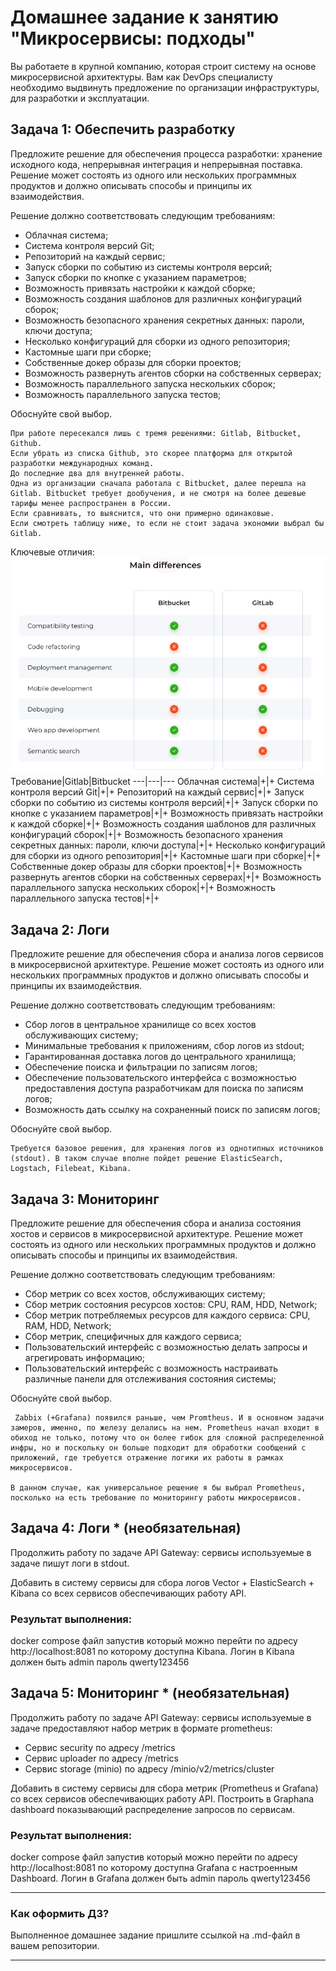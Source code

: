 # Домашнее задание к занятию "Микросервисы: подходы"

Вы работаете в крупной компанию, которая строит систему на основе микросервисной архитектуры.
Вам как DevOps специалисту необходимо выдвинуть предложение по организации инфраструктуры, для разработки и эксплуатации.


## Задача 1: Обеспечить разработку

Предложите решение для обеспечения процесса разработки: хранение исходного кода, непрерывная интеграция и непрерывная поставка. 
Решение может состоять из одного или нескольких программных продуктов и должно описывать способы и принципы их взаимодействия.

Решение должно соответствовать следующим требованиям:
- Облачная система;
- Система контроля версий Git;
- Репозиторий на каждый сервис;
- Запуск сборки по событию из системы контроля версий;
- Запуск сборки по кнопке с указанием параметров;
- Возможность привязать настройки к каждой сборке;
- Возможность создания шаблонов для различных конфигураций сборок;
- Возможность безопасного хранения секретных данных: пароли, ключи доступа;
- Несколько конфигураций для сборки из одного репозитория;
- Кастомные шаги при сборке;
- Собственные докер образы для сборки проектов;
- Возможность развернуть агентов сборки на собственных серверах;
- Возможность параллельного запуска нескольких сборок;
- Возможность параллельного запуска тестов;

Обоснуйте свой выбор.
```
При работе пересекался лишь с тремя решениями: Gitlab, Bitbucket, Github.
Если убрать из списка Github, это скорее платформа для открытой разработки международных команд. 
До последние два для внутренней работы.
Одна из организации сначала работала с Bitbucket, далее перешла на Gitlab. Bitbucket требует дообучения, и не смотря на более дешевые тарифы менее распространен в России.
Если сравнивать, то выяснится, что они примерно одинаковые.
Если смотреть таблицу ниже, то если не стоит задача экономии выбрал бы Gitlab.
```
Ключевые отличия:
![Сравнение.PNG](Сравнение.PNG)
Требование|Gitlab|Bitbucket
---|---|---
Облачная система|+|+
Система контроля версий Git|+|+
Репозиторий на каждый сервис|+|+
Запуск сборки по событию из системы контроля версий|+|+
Запуск сборки по кнопке с указанием параметров|+|+
Возможность привязать настройки к каждой сборке|+|+
Возможность создания шаблонов для различных конфигураций сборок|+|+
Возможность безопасного хранения секретных данных: пароли, ключи доступа|+|+
Несколько конфигураций для сборки из одного репозитория|+|+
Кастомные шаги при сборке|+|+
Собственные докер образы для сборки проектов|+|+
Возможность развернуть агентов сборки на собственных серверах|+|+
Возможность параллельного запуска нескольких сборок|+|+
Возможность параллельного запуска тестов|+|+
## Задача 2: Логи

Предложите решение для обеспечения сбора и анализа логов сервисов в микросервисной архитектуре.
Решение может состоять из одного или нескольких программных продуктов и должно описывать способы и принципы их взаимодействия.

Решение должно соответствовать следующим требованиям:
- Сбор логов в центральное хранилище со всех хостов обслуживающих систему;
- Минимальные требования к приложениям, сбор логов из stdout;
- Гарантированная доставка логов до центрального хранилища;
- Обеспечение поиска и фильтрации по записям логов;
- Обеспечение пользовательского интерфейса с возможностью предоставления доступа разработчикам для поиска по записям логов;
- Возможность дать ссылку на сохраненный поиск по записям логов;

Обоснуйте свой выбор.
```
Требуется базовое решения, для хранения логов из однотипных источников (stdout). В таком случае вполне пойдет решение ElasticSearch, Logstach, Filebeat, Kibana.
```

## Задача 3: Мониторинг

Предложите решение для обеспечения сбора и анализа состояния хостов и сервисов в микросервисной архитектуре.
Решение может состоять из одного или нескольких программных продуктов и должно описывать способы и принципы их взаимодействия.

Решение должно соответствовать следующим требованиям:
- Сбор метрик со всех хостов, обслуживающих систему;
- Сбор метрик состояния ресурсов хостов: CPU, RAM, HDD, Network;
- Сбор метрик потребляемых ресурсов для каждого сервиса: CPU, RAM, HDD, Network;
- Сбор метрик, специфичных для каждого сервиса;
- Пользовательский интерфейс с возможностью делать запросы и агрегировать информацию;
- Пользовательский интерфейс с возможность настраивать различные панели для отслеживания состояния системы;

Обоснуйте свой выбор.
```
 Zabbix (+Grafana) появился раньше, чем Promtheus. И в основном задачи замеров, именно, по железу делались на нем. Prometheus начал входит в обиход не только, потому что он более гибок для сложной распределенной инфры, но и поскольку он больше подходит для обработки сообщений с приложений, где требуется отражение логики их работы в рамках микросервисов.

В данном случае, как универсальное решение я бы выбрал Prometheus, посколько на есть требование по мониторингу работы микросервисов.
```

## Задача 4: Логи * (необязательная)

Продолжить работу по задаче API Gateway: сервисы используемые в задаче пишут логи в stdout. 

Добавить в систему сервисы для сбора логов Vector + ElasticSearch + Kibana со всех сервисов обеспечивающих работу API.

### Результат выполнения: 

docker compose файл запустив который можно перейти по адресу http://localhost:8081 по которому доступна Kibana.
Логин в Kibana должен быть admin пароль qwerty123456


## Задача 5: Мониторинг * (необязательная)

Продолжить работу по задаче API Gateway: сервисы используемые в задаче предоставляют набор метрик в формате prometheus:

- Сервис security по адресу /metrics
- Сервис uploader по адресу /metrics
- Сервис storage (minio) по адресу /minio/v2/metrics/cluster

Добавить в систему сервисы для сбора метрик (Prometheus и Grafana) со всех сервисов обеспечивающих работу API.
Построить в Graphana dashboard показывающий распределение запросов по сервисам.

### Результат выполнения: 

docker compose файл запустив который можно перейти по адресу http://localhost:8081 по которому доступна Grafana с настроенным Dashboard.
Логин в Grafana должен быть admin пароль qwerty123456

---

### Как оформить ДЗ?

Выполненное домашнее задание пришлите ссылкой на .md-файл в вашем репозитории.

---
